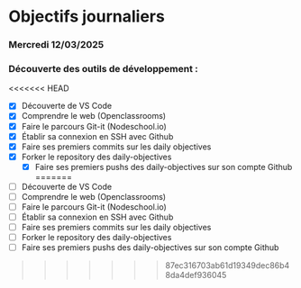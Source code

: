 # Objectifs journaliers

### Mercredi 12/03/2025

### Découverte des outils de développement :
<<<<<<< HEAD
- [x] Découverte de VS Code
- [x] Comprendre le web (Openclassrooms)
- [x] Faire le parcours Git-it (Nodeschool.io)
- [x] Établir sa connexion en SSH avec Github
- [x] Faire ses premiers commits sur les daily objectives
- [x] Forker le repository des daily-objectives
  - [x] Faire ses premiers pushs des daily-objectives sur son compte Github
=======
- [ ] Découverte de VS Code
- [ ] Comprendre le web (Openclassrooms)
- [ ] Faire le parcours Git-it (Nodeschool.io)
- [ ] Établir sa connexion en SSH avec Github
- [ ] Faire ses premiers commits sur les daily objectives
- [ ] Forker le repository des daily-objectives
- [ ] Faire ses premiers pushs des daily-objectives sur son compte Github
>>>>>>> 87ec316703ab61d19349dec86b48da4def936045
